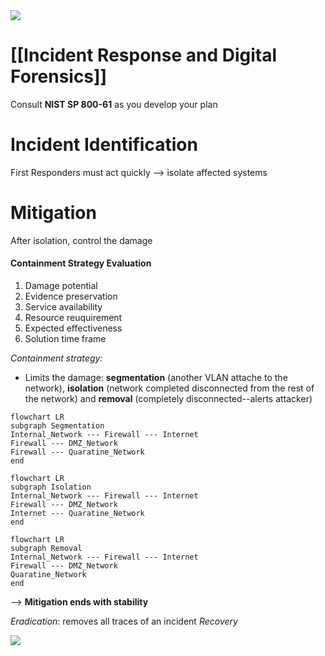 <img src="https://www.auditboard.com/img/blog/NIST-Incident-Response-Cycle.png">

# [[Incident Response and Digital Forensics]]

Consult **NIST SP 800-61** as you develop your plan
# Incident Identification

First Responders must act quickly --> isolate affected systems


# Mitigation

After isolation, control the damage

#### Containment Strategy Evaluation
1. Damage potential
2. Evidence preservation
3. Service availability
4. Resource reuquirement
5. Expected effectiveness
6. Solution time frame

*Containment strategy:*
- Limits the damage: **segmentation** (another VLAN attache to the network), **isolation** (network completed disconnected from the rest of the network) and **removal** (completely disconnected--alerts attacker)

```mermaid
flowchart LR
subgraph Segmentation
Internal_Network --- Firewall --- Internet
Firewall --- DMZ_Network
Firewall --- Quaratine_Network
end
```
```mermaid
flowchart LR
subgraph Isolation
Internal_Network --- Firewall --- Internet
Firewall --- DMZ_Network
Internet --- Quaratine_Network
end
```
```mermaid
flowchart LR
subgraph Removal
Internal_Network --- Firewall --- Internet
Firewall --- DMZ_Network
Quaratine_Network
end
```

--> **Mitigation ends with stability**

*Eradication*: removes all traces of an incident
*Recovery*

<img src="https://th.bing.com/th/id/OIP.EpJnQPX8Hvrax8JNg6WYLgHaH0?rs=1&pid=ImgDetMain">


